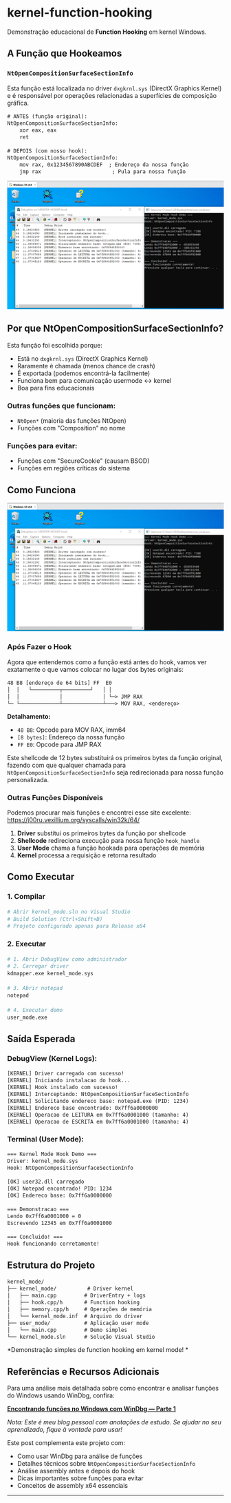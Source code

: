 # kernel-function-hooking

Demonstração educacional de **Function Hooking** em kernel Windows.

## A Função que Hookeamos

### `NtOpenCompositionSurfaceSectionInfo`

Esta função está localizada no driver `dxgkrnl.sys` (DirectX Graphics Kernel) e é responsável por operações relacionadas a superfícies de composição gráfica.

```assembly
# ANTES (função original):
NtOpenCompositionSurfaceSectionInfo:
    xor eax, eax
    ret

# DEPOIS (com nosso hook):
NtOpenCompositionSurfaceSectionInfo:
    mov rax, 0x1234567890ABCDEF  ; Endereço da nossa função
    jmp rax                       ; Pula para nossa função
```

![Hook Process](./hook.png)

## Por que NtOpenCompositionSurfaceSectionInfo?

Esta função foi escolhida porque:

- Está no `dxgkrnl.sys` (DirectX Graphics Kernel)
- Raramente é chamada (menos chance de crash)
- É exportada (podemos encontrá-la facilmente)
- Funciona bem para comunicação usermode ↔ kernel
- Boa para fins educacionais

### Outras funções que funcionam:
- `NtOpen*` (maioria das funções NtOpen)
- Funções com "Composition" no nome

### Funções para evitar:
- Funções com "SecureCookie" (causam BSOD)
- Funções em regiões críticas do sistema

## Como Funciona

![Hook Process](./hook.png)

### Após Fazer o Hook

Agora que entendemos como a função está antes do hook, vamos ver exatamente o que vamos colocar no lugar dos bytes originais:

```
48 B8 [endereço de 64 bits] FF  E0
│  │   └─────────┬─────────┘   │ │
│  │             │             │ └─> JMP RAX
└─ └─────────────┴─────────────┴───> MOV RAX, <endereço>
```

**Detalhamento:**
- `48 B8`: Opcode para MOV RAX, imm64
- `[8 bytes]`: Endereço da nossa função
- `FF E0`: Opcode para JMP RAX

Este shellcode de 12 bytes substituirá os primeiros bytes da função original, fazendo com que qualquer chamada para `NtOpenCompositionSurfaceSectionInfo` seja redirecionada para nossa função personalizada.

### Outras Funções Disponíveis

Podemos procurar mais funções e encontrei esse site excelente: https://j00ru.vexillium.org/syscalls/win32k/64/

1. **Driver** substitui os primeiros bytes da função por shellcode
2. **Shellcode** redireciona execução para nossa função `hook_handle`
3. **User Mode** chama a função hookada para operações de memória
4. **Kernel** processa a requisição e retorna resultado


## Como Executar

### 1. Compilar
```bash
# Abrir kernel_mode.sln no Visual Studio
# Build Solution (Ctrl+Shift+B)
# Projeto configurado apenas para Release x64
```

### 2. Executar
```bash
# 1. Abrir DebugView como administrador
# 2. Carregar driver
kdmapper.exe kernel_mode.sys

# 3. Abrir notepad
notepad

# 4. Executar demo
user_mode.exe
```

## Saída Esperada

### DebugView (Kernel Logs):
```
[KERNEL] Driver carregado com sucesso!
[KERNEL] Iniciando instalacao do hook...
[KERNEL] Hook instalado com sucesso!
[KERNEL] Interceptando: NtOpenCompositionSurfaceSectionInfo
[KERNEL] Solicitando endereco base: notepad.exe (PID: 1234)
[KERNEL] Endereco base encontrado: 0x7ff6a0000000
[KERNEL] Operacao de LEITURA em 0x7ff6a0001000 (tamanho: 4)
[KERNEL] Operacao de ESCRITA em 0x7ff6a0001000 (tamanho: 4)
```

### Terminal (User Mode):
```
=== Kernel Mode Hook Demo ===
Driver: kernel_mode.sys
Hook: NtOpenCompositionSurfaceSectionInfo

[OK] user32.dll carregado
[OK] Notepad encontrado! PID: 1234
[OK] Endereco base: 0x7ff6a0000000

=== Demonstracao ===
Lendo 0x7ff6a0001000 = 0
Escrevendo 12345 em 0x7ff6a0001000

=== Concluido! ===
Hook funcionando corretamente!
```

## Estrutura do Projeto

```
kernel_mode/
├── kernel_mode/          # Driver kernel
│   ├── main.cpp         # DriverEntry + logs
│   ├── hook.cpp/h       # Function hooking
│   ├── memory.cpp/h     # Operações de memória
│   └── kernel_mode.inf  # Arquivo do driver
├── user_mode/           # Aplicação user mode
│   └── main.cpp         # Demo simples
└── kernel_mode.sln      # Solução Visual Studio
```


*Demonstração simples de function hooking em kernel mode! *

##  Referências e Recursos Adicionais

Para uma análise mais detalhada sobre como encontrar e analisar funções do Windows usando WinDbg, confira:

**[Encontrando funções no Windows com WinDbg — Parte 1](https://cnthigu.github.io/encontrando-funcoes-windbg/)**

*Nota: Este é meu blog pessoal com anotações de estudo. Se ajudar no seu aprendizado, fique à vontade para usar!*

Este post complementa este projeto com:
- Como usar WinDbg para análise de funções
- Detalhes técnicos sobre `NtOpenCompositionSurfaceSectionInfo`
- Análise assembly antes e depois do hook
- Dicas importantes sobre funções para evitar
- Conceitos de assembly x64 essenciais

---

